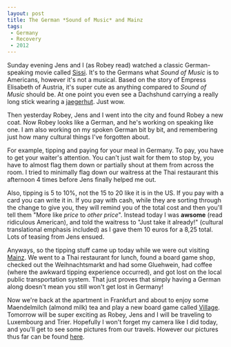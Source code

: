 ```yaml
---
layout: post
title: The German *Sound of Music* and Mainz
tags:
 - Germany
 - Recovery
 - 2012
---
```


Sunday evening Jens and I (as Robey read) watched a classic German-speaking movie called [Sissi](http://en.wikipedia.org/wiki/Sissi_(film)).  It's to the Germans what *Sound of Music* is to Americans, however it's not a musical.  Based on the story of Empress Elisabeth of Austria, it's super cute as anything compared to *Sound of Music* should be.  At one point you even see a Dachshund carrying a really long stick wearing a [jaegerhut](http://us.123rf.com/400wm/400/400/penywise/penywise0906/penywise090600031/4990591-traditional-green-felt-german-alpine-hat-with-rope-twists-and-bright-feathers.jpg).  Just wow.

Then yesterday Robey, Jens and I went into the city and found Robey a new coat.  Now Robey looks like a German, and he's working on speaking like one.  I am also working on my spoken German bit by bit, and remembering just how many cultural things I've forgotten about.  

For example, tipping and paying for your meal in Germany.  To pay, you have to get your waiter's attention.  You can't just wait for them to stop by, you have to almost flag them down or partially shout at them from across the room.  I tried to minimally flag down our waitress at the Thai restaurant this afternoon 4 times before Jens finally helped me out.  

Also, tipping is 5 to 10%, not the 15 to 20 like it is in the US.  If you pay with a card you can write it in.  If you pay with cash, while they are sorting through the change to give you, they will remind you of the total cost and then you'll tell them "More like *price* to *other price*".  Instead today I was **awsome** (read ridiculous American), and told the waitress to "Just take it already!" (cultural translational emphasis included) as I gave them 10 euros for a 8,25 total.  Lots of teasing from Jens ensued.

Anyways, so the tipping stuff came up today while we were out visiting [Mainz](http://media.web.britannica.com/eb-media/43/64543-004-87358698.gif).  We went to a Thai restaurant for lunch, found a board game shop, checked out the Weihnachtsmarkt and had some Gluehwein, had coffee (where the awkward tipping experience occurred), and got lost on the local public transportation system.  That just proves that simply having a German along doesn't mean you still won't get lost in Germany!

Now we're back at the apartment in Frankfurt and about to enjoy some Maendelmilch (almond milk) tea and play a new board game called [Village](http://boardgamegeek.com/boardgame/104006/village).  Tomorrow will be super exciting as Robey, Jens and I will be traveling to Luxembourg and Trier.  Hopefully I won't forget my camera like I did today, and you'll get to see some pictures from our travels.  However our pictures thus far can be found [here](https://picasaweb.google.com/116317282302528753159/Germany2012?authuser=0&authkey=Gv1sRgCIW1nOeuoLfcmAE&feat=directlink).

    

